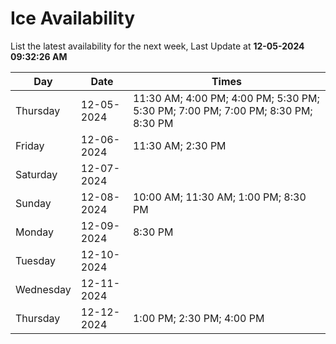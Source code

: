 # Ice Availability

List the latest availability for the next week, Last Update at **12-05-2024 09:32:26 AM**

| Day         | Date        | Times       |
| ----------- | ----------- | ----------- |
|Thursday|12-05-2024|11:30 AM; 4:00 PM; 4:00 PM; 5:30 PM; 5:30 PM; 7:00 PM; 7:00 PM; 8:30 PM; 8:30 PM|
|Friday|12-06-2024|11:30 AM; 2:30 PM|
|Saturday|12-07-2024||
|Sunday|12-08-2024|10:00 AM; 11:30 AM; 1:00 PM; 8:30 PM|
|Monday|12-09-2024|8:30 PM|
|Tuesday|12-10-2024||
|Wednesday|12-11-2024||
|Thursday|12-12-2024|1:00 PM; 2:30 PM; 4:00 PM|
